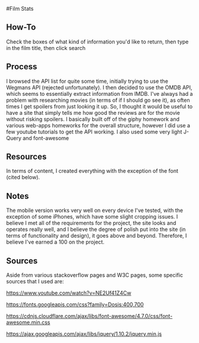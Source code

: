 
#Film Stats

## How-To
Check the boxes of what kind of information you'd like to return, then type in the film title, then click search

## Process
I browsed the API list for quite some time, initially trying to use the Wegmans API (rejected unfortunately).
I then decided to use the OMDB API, which seems to essentially extract information from IMDB.
I've always had a problem with researching movies (in terms of if I should go see it), as often times I get spoilers from just looking it up.
So, I thought it would be useful to have a site that simply tells me how good the reviews are for the movie without risking spoilers.
I basically built off of the giphy homework and various web-apps homeworks for the overall structure, however I did use a few youtube tutorials to get the API working.
I also used some very light J-Query and font-awesome

## Resources
In terms of content, I created everything with the exception of the font (cited below).

## Notes
The mobile version works very well on every device I've tested, with the exception of some iPhones, which have some slight cropping issues.
I believe I met all of the requirements for the project, the site looks and operates really well, and I believe the degree of polish put into
the site (in terms of functionality and design), it goes above and beyond. Therefore, I believe I've earned a 100 on the project.

## Sources
Aside from various stackoverflow pages and W3C pages, some specific sources that I used are:

https://www.youtube.com/watch?v=NE2Uf41Z4Cw

https://fonts.googleapis.com/css?family=Dosis:400,700

https://cdnjs.cloudflare.com/ajax/libs/font-awesome/4.7.0/css/font-awesome.min.css

https://ajax.googleapis.com/ajax/libs/jquery/1.10.2/jquery.min.js
